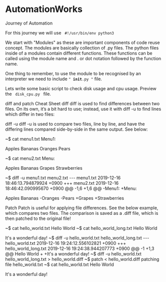 # AutomationWorks
Journey of Automation

For this journey we will use <code> #!/usr/bin/env python3 </code>

We start with "Modules" as these are important components of code reuse concept. The modules are basically collection of .py files. The python files inside of a modules contain different functions. These functions can be called using the module name and . or dot notation followed by the function name.

One thing to remember, to use the module to be recognised by an interpreter we need to include <code>" __init__.py "</code> file. 

Lets write some basic script to check disk usage and cpu usage. Preview the <code> disk_cpu.py </code> file.

<lots to add>

diff and patch Cheat Sheet
diff
diff is used to find differences between two files. On its own, it’s a bit hard to use; instead, use it with diff -u to find lines which differ in two files:

diff -u
diff -u is used to compare two files, line by line, and have the differing lines compared side-by-side in the same output. See below:


~$ cat menu1.txt 
Menu1:

Apples
Bananas
Oranges
Pears

~$ cat menu2.txt 
Menu:

Apples
Bananas
Grapes
Strawberries

~$ diff -u menu1.txt menu2.txt 
--- menu1.txt   2019-12-16 18:46:13.794879924 +0900
+++ menu2.txt   2019-12-16 18:46:42.090995670 +0900
@@ -1,6 +1,6 @@
-Menu1:
+Menu:
 
 Apples
 Bananas
-Oranges
-Pears
+Grapes
+Strawberries

Patch
Patch is useful for applying file differences. See the below example, which compares two files. The comparison is saved as a .diff file, which is then patched to the original file!

~$ cat hello_world.txt 
Hello World
~$ cat hello_world_long.txt 
Hello World

It's a wonderful day!
~$ diff -u hello_world.txt hello_world_long.txt 
--- hello_world.txt     2019-12-16 19:24:12.556102821 +0900
+++ hello_world_long.txt        2019-12-16 19:24:38.944207773 +0900
@@ -1 +1,3 @@
 Hello World
+
+It's a wonderful day!
~$ diff -u hello_world.txt hello_world_long.txt > hello_world.diff
~$ patch < hello_world.diff 
patching file hello_world.txt
~$ cat hello_world.txt 
Hello World

It's a wonderful day!
